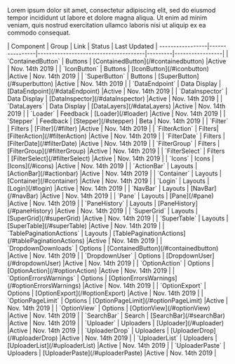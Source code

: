 <style>
table th:first-of-type {
    width: 10%;
}
table th:nth-of-type(2) {
    width: 20%;
}
table th:nth-of-type(3) {
    width: 30%;
}
table th:nth-of-type(4) {
    width: 20%;
}
table th:nth-of-type(5) {
    width: 40%;
}
</style>

Lorem ipsum dolor sit amet, consectetur adipiscing elit, sed do eiusmod tempor incididunt ut labore et dolore magna aliqua. Ut enim ad minim veniam, quis nostrud exercitation ullamco laboris nisi ut aliquip ex ea commodo consequat. 

<div class="component-status-table">
|       Component      |     Group      |    Link                              |  Status | Last Updated |
-----------------|----------------|--------------------------------------|---------|-----------------|
| `ContainedButton` | Buttons | [ContainedButton](/#containedbutton) |Active   | Nov. 14th 2019 |
| `IconButton` | Buttons | [IconButton](/#iconbutton) |Active   | Nov. 14th 2019 |
| `SuperButton` | Buttons | [SuperButton](/#superbutton) |Active   | Nov. 14th 2019 |
| `DataEndpoint` | Data Display | [DataEndpoint](/#dataEndpoint) |Active | Nov. 14th 2019 |
| `DataInspector` | Data Display | [DataInspector](/#dataInspector) |Active | Nov. 14th 2019 |
| `DataLayers` | Data Display | [DataLayers](/#dataLayers) |Active | Nov. 14th 2019 |
| `Loader` | Feedback | [Loader](/#loader) |Active | Nov. 14th 2019 |
| `Stepper` | Feedback | [Stepper](/#stepper) | Beta | Nov. 14th 2019 |
| `Filter` | Filters | [Filter](/#filter) |Active | Nov. 14th 2019 |
| `FilterAction` | Filters| [FilterAction](/#filterAction) |Active | Nov. 14th 2019 |
| `FilterDate` | Filters | [FilterDate](/#filterDate) |Active | Nov. 14th 2019 |
| `FilterGroup` | Filters | [FilterGroup](/#filterGroup) |Active | Nov. 14th 2019 |
| `FilterSelect` | Filters | [FilterSelect](/#filterSelect) |Active | Nov. 14th 2019 |
| `Icons` | Icons | [Icons](/#icons) |Active | Nov. 14th 2019 |
| `ActionBar` | Layouts | [ActionBar](/#actionbar) |Active | Nov. 14th 2019 |
| `Container` | Layouts | [Container](/#container) |Active | Nov. 14th 2019 |
| `Login` | Layouts | [Login](/#login) |Active | Nov. 14th 2019 |
| `NavBar` | Layouts | [NavBar](/#navBar) |Active | Nov. 14th 2019 |
| `Pane` | Layouts | [Pane](/#pane) |Active | Nov. 14th 2019 |
| `PaneHistory` | Layouts | [PaneHistory](/#paneHistory) |Active | Nov. 14th 2019 |
| `SuperGrid` | Layouts | [SuperGrid](/#superGrid) |Active | Nov. 14th 2019 |
| `SuperTable` | Layouts | [SuperTable](/#superTable) |Active | Nov. 14th 2019 |
| `TablePaginationActions` | Layouts | [TablePaginationActions](/#tablePaginationActions) |Active | Nov. 14th 2019 |
| `DropdownDownloads` | Options | [ContainedButton](/#containedbutton) |Active | Nov. 14th 2019 |
| `DropdownUser` | Options | [DropdownUser](/#dropdownUser) |Active | Nov. 14th 2019 |
| `OptionAction` | Options | [OptionAction](/#optionAction) |Active | Nov. 14th 2019 |
| `OptionErrorsWarnings` | Options | [OptionErrorsWarnings](/#optionErrorsWarnings) |Active | Nov. 14th 2019 |
| `OptionExport` | Options | [OptionExport](/#optionExport) |Active | Nov. 14th 2019 |
| `OptionPageLimit` | Options | [OptionPageLimit](/#optionPageLimit) |Active | Nov. 14th 2019 |
| `OptionView` | Options | [OptionView](/#optionView) |Active | Nov. 14th 2019 |
| `SearchBar` | Search | [SearchBar](/#searchBar) |Active | Nov. 14th 2019 |
| `Uploader` | Uploaders | [Uploader](/#uploader) |Active | Nov. 14th 2019 |
| `UploaderDrop` | Uploaders | [UploaderDrop](/#uploaderDrop) |Active | Nov. 14th 2019 |
| `UploaderList` | Uploaders | [UploaderList](/#uploaderList) |Active | Nov. 14th 2019 |
| `UploaderPaste` | Uploaders | [UploaderPaste](/#uploaderPaste) |Active | Nov. 14th 2019 |
</div>